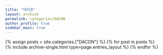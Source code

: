 ```yaml
---
title: "데이콘"
layout: archive
permalink: categories/DACON
author_profile: true
sidebar_main: true
---
```



{% assign posts = site.categories.["DACON"] %}
{% for post in posts %} {% include archive-single.html type=page.entries_layout %} {% endfor %}